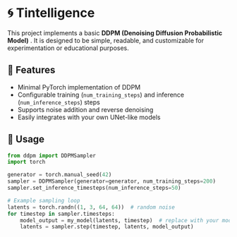 # 🌀 Tintelligence

This project implements a basic **DDPM (Denoising Diffusion Probabilistic Model)** . It is designed to be simple, readable, and customizable for experimentation or educational purposes.

## 🔧 Features

- Minimal PyTorch implementation of DDPM  
- Configurable training (`num_training_steps`) and inference (`num_inference_steps`) steps  
- Supports noise addition and reverse denoising  
- Easily integrates with your own UNet-like models

## 🚀 Usage

```python
from ddpm import DDPMSampler
import torch

generator = torch.manual_seed(42)
sampler = DDPMSampler(generator=generator, num_training_steps=200)
sampler.set_inference_timesteps(num_inference_steps=50)

# Example sampling loop
latents = torch.randn((1, 3, 64, 64))  # random noise
for timestep in sampler.timesteps:
    model_output = my_model(latents, timestep)  # replace with your model
    latents = sampler.step(timestep, latents, model_output)
